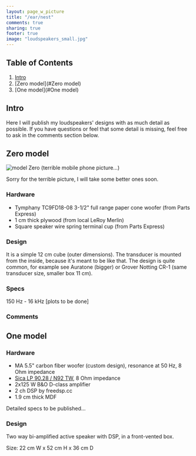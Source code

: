 ```yaml
---
layout: page_w_picture
title: "/ear/nest"
comments: true
sharing: true
footer: true
image: "loudspeakers_small.jpg"
---
```



## Table of Contents
1. [Intro](#Intro)
2. [Zero model](#Zero model)
3. [One model](#One model)


<a name="Intro"></a>

## Intro
Here I will publish my loudspeakers' designs with as much detail as possible. If you have questions or feel that some detail is missing, feel free to ask in the comments section below.


<a name="Zero model"></a>

## Zero model

![model Zero (terrible mobile phone picture...)](https://farm2.staticflickr.com/1588/25864464542_67f3732361.jpg)

Sorry for the terrible picture, I will take some better ones soon.

### Hardware
* Tymphany TC9FD18-08 3-1/2" full range paper cone woofer (from Parts Express)
* 1 cm thick plywood (from local LeRoy Merlin)
* Square speaker wire spring terminal cup (from Parts Express)

### Design
It is a simple 12 cm cube (outer dimensions). The transducer is mounted from the inside, because it's meant to be like that.
The design is quite common, for example see Auratone (bigger) or Grover Notting CR-1 (same transducer size, smaller box 11 cm).

### Specs
150 Hz - 16 kHz
[plots to be done]

### Comments


<a name="One model"></a>

## One model

### Hardware
* MA 5.5" carbon fiber woofer (custom design), resonance at 50 Hz, 8 Ohm impedance
* [Sica LP 90.28 / N92 TW](http://www.sonoraspeakers.it/lp-90-28-n92-tw.html), 8 Ohm impedance
* 2x125 W B&O D-class amplifier
* 2 ch DSP by freedsp.cc
* 1.9 cm thick MDF

Detailed specs to be published...

### Design
Two way bi-amplified active speaker with DSP, in a front-vented box.

Size: 22 cm W x 52 cm H x 36 cm D
